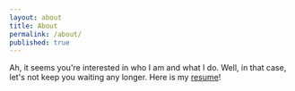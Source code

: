 ```yaml
---
layout: about
title: About
permalink: /about/
published: true
---
```


Ah, it seems you're interested in who I am and what I do. Well, in that case, let's not keep you waiting any longer. Here is my [resume][1]!

[1]: {{site.url}}/assets/01-Anirudh_Duggal_SWE.pdf